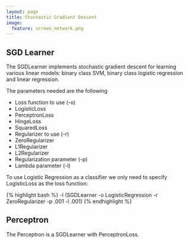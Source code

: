 ```yaml
---
layout: page
title: Stochastic Gradient Descent
image:
  feature: screen_network.png
---
```


## SGD Learner

The SGDLearner implements stochastic gradient descent for learning various
linear models: binary class SVM, binary class logistic regression
and linear regression.

The parameters needed are the following

* Loss function to use (-o)
 * LogisticLoss
 * PerceptronLoss
 * HingeLoss
 * SquaredLoss
* Regularizer to use (-r)
 * ZeroRegularizer
 * L1Regularizer
 * L2Regularizer 
* Regularization parameter (-p)
* Lambda parameter (-l)

To use Logistic Regression as a classifier we only need to specify LogisticLoss as the loss function:

{% highlight bash %}
 -l (SGDLearner -o LogisticRegression -r ZeroRegularizer -p .001 -l .001)
{% endhighlight %}


## <a name="perceptron"></a>Perceptron

The Perceptron is a SGDLearner with PerceptronLoss. 

 
